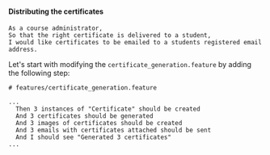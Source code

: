 #### Distributing the certificates

```
As a course administrator,
So that the right certificate is delivered to a student,
I would like certificates to be emailed to a students registered email address.
```

Let's start with modifying the `certificate_generation.feature` by adding the following step:

```gherkin
# features/certificate_generation.feature

...
  Then 3 instances of "Certificate" should be created
  And 3 certificates should be generated
  And 3 images of certificates should be created
  And 3 emails with certificates attached should be sent
  And I should see "Generated 3 certificates"
...
```
